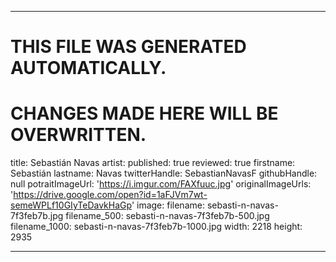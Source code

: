 ----

# THIS FILE WAS GENERATED AUTOMATICALLY.
# CHANGES MADE HERE WILL BE OVERWRITTEN.

title: Sebastián Navas
artist:
  published: true
  reviewed: true
  firstname: Sebastián
  lastname: Navas
  twitterHandle: SebastianNavasF
  githubHandle: null
  potraitImageUrl: 'https://i.imgur.com/FAXfuuc.jpg'
  originalImageUrls: 'https://drive.google.com/open?id=1aFJVm7wt-semeWPLf10GIyTeDavkHaGp'
  image:
    filename: sebasti-n-navas-7f3feb7b.jpg
    filename_500: sebasti-n-navas-7f3feb7b-500.jpg
    filename_1000: sebasti-n-navas-7f3feb7b-1000.jpg
    width: 2218
    height: 2935

----

